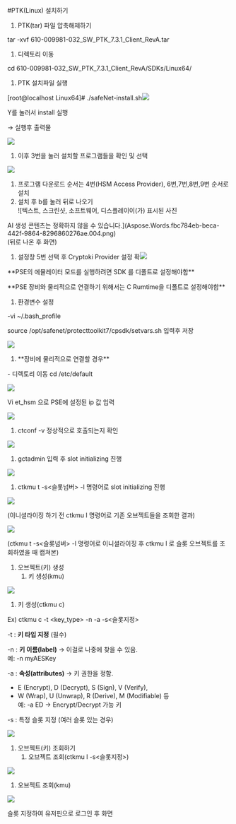 #PTK(Linux) 설치하기

1. PTK(tar) 파일 압축해제하기

tar -xvf 610-009981-032\_SW\_PTK\_7.3.1\_Client\_RevA.tar

1. 디렉토리 이동

cd 610-009981-032\_SW\_PTK\_7.3.1\_Client\_RevA/SDKs/Linux64/

1. PTK 설치파일 실행

[root@localhost Linux64]# ./safeNet-install.sh![](Aspose.Words.fbc784eb-beca-442f-9864-8296860276ae.001.png)

Y를 눌러서 install 실행

→ 실행후 출력물

![](Aspose.Words.fbc784eb-beca-442f-9864-8296860276ae.002.png)

1. 이후 3번을 눌러 설치할 프로그램들을 확인 및 선택

![](Aspose.Words.fbc784eb-beca-442f-9864-8296860276ae.003.png)

1. 프로그램 다운로드 순서는 4번(HSM Access Provider), 6번,7번,8번,9번 순서로 설치
1. 설치 후 b를 눌러 뒤로 나오기\
   ![텍스트, 스크린샷, 소프트웨어, 디스플레이이(가) 표시된 사진

AI 생성 콘텐츠는 정확하지 않을 수 있습니다.](Aspose.Words.fbc784eb-beca-442f-9864-8296860276ae.004.png)\
   (뒤로 나온 후 화면)
1. 설정창 5번 선택 후 Cryptoki Provider 설정 확![](Aspose.Words.fbc784eb-beca-442f-9864-8296860276ae.005.png)

\*\*PSE의 에뮬레이터 모드를 실행하려면 SDK 를 디폴트로 설정해야함\*\*

\*\*PSE 장비와 물리적으로 연결하기 위해서는 C Rumtime을 디폴트로 설정해야함\*\*

1. 환경변수 설정

-vi ~/.bash\_profile

source /opt/safenet/protecttoolkit7/cpsdk/setvars.sh 입력후 저장

![](Aspose.Words.fbc784eb-beca-442f-9864-8296860276ae.006.png)

1. \*\*장비에 물리적으로 연결할 경우\*\*

\- 디렉토리 이동 cd /etc/default

![](Aspose.Words.fbc784eb-beca-442f-9864-8296860276ae.007.png)

Vi et\_hsm 으로 PSE에 설정된 ip 값 입력

![](Aspose.Words.fbc784eb-beca-442f-9864-8296860276ae.008.png)

1. ctconf -v 정상적으로 호출되는지 확인

![](Aspose.Words.fbc784eb-beca-442f-9864-8296860276ae.009.png)

1. gctadmin 입력 후 slot initializing 진행

![](Aspose.Words.fbc784eb-beca-442f-9864-8296860276ae.010.png)

1. ctkmu t -s<슬롯넘버> -l<label> 명령어로 slot initializing 진행

![](Aspose.Words.fbc784eb-beca-442f-9864-8296860276ae.011.png)

(이니셜라이징 하기 전 ctkmu l 명령어로 기존 오브젝트들을 조회한 결과)

![](Aspose.Words.fbc784eb-beca-442f-9864-8296860276ae.012.png)

(ctkmu t -s<슬롯넘버> -l<label> 명령어로 이니셜라이징 후 ctkmu l 로 슬롯 오브젝트를 조회하였을 때 캡쳐본)

1. 오브젝트(키) 생성
   1. 키 생성(kmu)

![](Aspose.Words.fbc784eb-beca-442f-9864-8296860276ae.013.png)

1. 키 생성(ctkmu c)

Ex) ctkmu c -t <key\_type> -n <label> -a <attribute> -s<슬롯지정>

-t : **키 타입 지정** (필수)

-n : **키 이름(label)** → 이걸로 나중에 찾을 수 있음.\
예: -n myAESKey

-a : **속성(attributes)** → 키 권한을 정함.

- E (Encrypt), D (Decrypt), S (Sign), V (Verify),
- W (Wrap), U (Unwrap), R (Derive), M (Modifiable) 등\
  예: -a ED → Encrypt/Decrypt 가능 키

-s : 특정 슬롯 지정 (여러 슬롯 있는 경우)

![](Aspose.Words.fbc784eb-beca-442f-9864-8296860276ae.014.png)

1. 오브젝트(키) 조회하기
   1. 오브젝트 조회(ctkmu l -s<슬롯지정>)

![](Aspose.Words.fbc784eb-beca-442f-9864-8296860276ae.015.png)

1. 오브젝트 조회(kmu)

![](Aspose.Words.fbc784eb-beca-442f-9864-8296860276ae.016.png)

슬롯 지정하여 유저핀으로 로그인 후 화면
